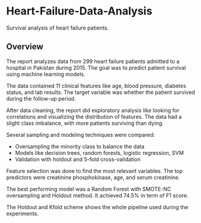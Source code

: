 # Heart-Failure-Data-Analysis
Survival analysis of heart failure patients.

## Overview
The report analyzes data from 299 heart failure patients admitted to a hospital in Pakistan during 2015. The goal was to predict patient survival using machine learning models.

The data contained 11 clinical features like age, blood pressure, diabetes status, and lab results. The target variable was whether the patient survived during the follow-up period.

After data cleaning, the report did exploratory analysis like looking for correlations and visualizing the distribution of features. The data had a slight class imbalance, with more patients surviving than dying.

Several sampling and modeling techniques were compared:

- Oversampling the minority class to balance the data
- Models like decision trees, random forests, logistic regression, SVM
- Validation with holdout and 5-fold cross-validation

Feature selection was done to find the most relevant variables. The top predictors were creatinine phosphokinase, age, and serum creatinine.

The best performing model was a Random Forest with SMOTE-NC oversampling and Holdout method. It achieved 74.5% in term of F1 score.

The Holdout and Kfold scheme shows the whole pipeline used during the experiments.
